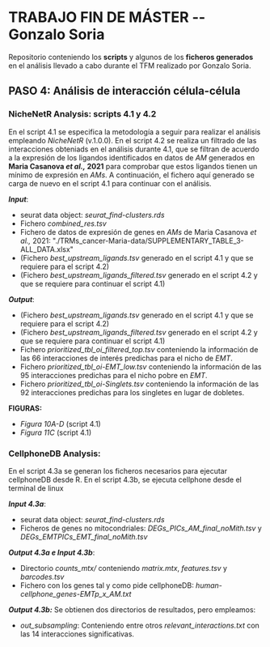 # TRABAJO FIN DE MÁSTER -- Gonzalo Soria
Repositorio conteniendo los **scripts** y algunos de los **ficheros generados** en el análisis llevado a cabo durante el TFM realizado por Gonzalo Soria.

## PASO 4: Análisis de interacción célula-célula
### NicheNetR Analysis: scripts 4.1 y 4.2
En el script 4.1 se especifica la metodología a seguir para realizar el análisis empleando *NicheNetR* (v.1.0.0).
En el script 4.2 se realiza un filtrado de las interacciones obteniads en el análisis durante 4.1, que se filtran de acuerdo a la expresión de los ligandos identificados en datos de *AM* generados en **Maria Casanova *et al.,* 2021** para comprobar que estos ligandos tienen un mínimo de expresión en *AMs*. 
A continuación, el fichero aquí generado se carga de nuevo en el script 4.1 para continuar con el análisis.

***Input***:
* seurat data object: *seurat_find-clusters.rds*
* Fichero *combined_res.tsv*
* Fichero de datos de expresión de genes en *AMs* de Maria Casanova *et al.,* 2021: "./TRMs_cancer-Maria-data/SUPPLEMENTARY_TABLE_3-ALL_DATA.xlsx"
* (Fichero *best_upstream_ligands.tsv* generado en el script 4.1 y que se requiere para el script 4.2)
* (Fichero *best_upstream_ligands_filtered.tsv* generado en el script 4.2 y que se requiere para continuar el script 4.1)

***Output***:
* (Fichero *best_upstream_ligands.tsv* generado en el script 4.1 y que se requiere para el script 4.2)
* (Fichero *best_upstream_ligands_filtered.tsv* generado en el script 4.2 y que se requiere para continuar el script 4.1)
* Fichero *prioritized_tbl_oi_filtered_top.tsv* conteniendo la información de las 66 interacciones de interés predichas para el nicho de *EMT*.
* Fichero *prioritized_tbl_oi-EMT_low.tsv* conteniendo la información de las 95 interacciones predichas para el nicho pobre en *EMT*.
* Fichero *prioritized_tbl_oi-Singlets.tsv* conteniendo la información de las 92 interacciones predichas para los singletes en lugar de dobletes.

**FIGURAS:**
* *Figura 10A-D* (script 4.1)
* *Figura 11C* (script 4.1)

### CellphoneDB Analysis:
En el script 4.3a se generan los ficheros necesarios para ejecutar cellphoneDB desde R.
En el script 4.3b, se ejecuta cellphone desde el terminal de linux

***Input 4.3a***: 
* seurat data object: *seurat_find-clusters.rds*
* Ficheros de genes no mitocondriales: *DEGs_PICs_AM_final_noMith.tsv* y *DEGs_EMTPICs_EMT_final_noMith.tsv*

***Output 4.3a e Input 4.3b***:
* Directorio *counts_mtx/* conteniendo *matrix.mtx*, *features.tsv* y *barcodes.tsv*
* Fichero con los genes tal y como pide cellphoneDB: *human-cellphone_genes-EMTp_x_AM.txt*

***Output 4.3b:***
Se obtienen dos directorios de resultados, pero empleamos:
* *out_subsampling*: Conteniendo entre otros *relevant_interactions.txt* con las 14 interacciones significativas.
